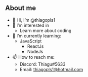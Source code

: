 ## About me

- 👋 Hi, I’m @thiagopls1
- 👀 I’m interested in
  - Learn more about coding
- 🌱 I’m currently learning:
  - JavaScript
    - ReactJs
    - NodeJs
- 📫 How to reach me: 
  - Discord: Thiagu#5633 
  - Email: thiagopls1@hotmail.com

<!---
thiagopls1/thiagopls1 is a ✨ special ✨ repository because its `README.md` (this file) appears on your GitHub profile.
You can click the Preview link to take a look at your changes.
--->
